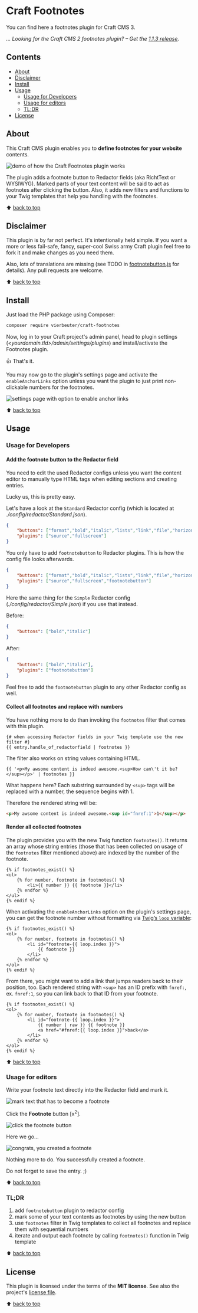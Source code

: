 # Craft Footnotes

You can find here a footnotes plugin for Craft CMS 3.

*… Looking for the Craft CMS 2 footnotes plugin? – Get the [1.1.3 release](https://github.com/Vierbeuter/craft-footnotes/releases/tag/1.1.3).*

## Contents

* [About](#about)
* [Disclaimer](#disclaimer)
* [Install](#install)
* [Usage](#usage)
	* [Usage for Developers](#usage-for-developers)
	* [Usage for editors](#usage-for-editors)
	* [TL;DR](#tldr)
* [License](#license)

## About

This Craft CMS plugin enables you to **define footnotes for your website** contents.

![demo of how the Craft Footnotes plugin works](./README-pics/footnotes-demo.gif)

The plugin adds a footnote button to Redactor fields (aka RichtText or WYSIWYG). Marked parts of your text content will be said to act as footnotes after clicking the button.
Also, it adds new filters and functions to your Twig templates that help you handling with the footnotes.

⬆️ [back to top](#contents)

## Disclaimer

This plugin is by far not perfect. It's intentionally held simple. If you want a more or less fail-safe, fancy, super-cool Swiss army Craft plugin feel free to fork it and make changes as you need them.

Also, lots of translations are missing (see TODO in [footnotebutton.js](./src/resources/footnotebutton.js) for details). Any pull requests are welcome.

⬆️ [back to top](#contents)

## Install

Just load the PHP package using Composer:

```bash
composer require vierbeuter/craft-footnotes
```

Now, log in to your Craft project's admin panel, head to plugin settings (*&lt;yourdomain.tld&gt;/admin/settings/plugins*) and install/activate the Footnotes plugin.

👍 That's it.

You may now go to the plugin's settings page and activate the `enableAnchorLinks` option unless you want the plugin to just print non-clickable numbers for the footnotes.

![settings page with option to enable anchor links](./README-pics/setting-anchor-links.png)

⬆️ [back to top](#contents)

## Usage

### Usage for Developers

#### Add the footnote button to the Redactor field

You need to edit the used Redactor configs unless you want the content editor to manually type HTML tags when editing sections and creating entries.

Lucky us, this is pretty easy.

Let's have a look at the `Standard` Redactor config (which is located at _./config/redactor/Standard.json_).

```json
{
	"buttons": ["format","bold","italic","lists","link","file","horizontalrule"],
	"plugins": ["source","fullscreen"]
}
```

You only have to add `footnotebutton` to Redactor plugins. This is how the config file looks afterwards.


```json
{
	"buttons": ["format","bold","italic","lists","link","file","horizontalrule"],
	"plugins": ["source","fullscreen","footnotebutton"]
}
```

Here the same thing for the `Simple` Redactor config (_./config/redactor/Simple.json_) if you use that instead.

Before:

```json
{
	"buttons": ["bold","italic"]
}
```

After:


```json
{
	"buttons": ["bold","italic"],
	"plugins": ["footnotebutton"]
}
```

Feel free to add the `footnotebutton` plugin to any other Redactor config as well.

#### Collect all footnotes and replace with numbers

You have nothing more to do than invoking the `footnotes` filter that comes with this plugin.

```twig
{# when accessing Redactor fields in your Twig template use the new filter #}
{{ entry.handle_of_redactorfield | footnotes }}
```

The filter also works on string values containing HTML.

```twig
{{ '<p>My awsome content is indeed awesome.<sup>How can\'t it be?</sup></p>' | footnotes }}
```

What happens here? Each substring surrounded by `<sup>` tags will be replaced with a number, the sequence begins with 1.

Therefore the rendered string will be:

```html
<p>My awsome content is indeed awesome.<sup id="fnref:1">1</sup></p>
```

#### Render all collected footnotes

The plugin provides you with the new Twig function `footnotes()`. It returns an array whose string entries (those that has been collected on usage of the `footnotes` filter mentioned above) are indexed by the number of the footnote.

```twig
{% if footnotes_exist() %}
<ul>
	{% for number, footnote in footnotes() %}
		<li>{{ number }} {{ footnote }}</li>
	{% endfor %}
</ul>
{% endif %}
```

When activating the `enableAnchorLinks` option on the plugin's settings page, you can get the footnote number without formatting via [Twig’s `loop` variable](https://twig.symfony.com/doc/2.x/tags/for.html):

```twig
{% if footnotes_exist() %}
<ol>
	{% for number, footnote in footnotes() %}
		<li id="footnote-{{ loop.index }}">
			{{ footnote }}
		</li>
	{% endfor %}
</ol>
{% endif %}
```

From there, you might want to add a link that jumps readers back to their position, too. Each rendered string with `<sup>` has an ID prefix with `fnref:`, ex. `fnref:1`, so you can link back to that ID from your footnote.

```twig
{% if footnotes_exist() %}
<ol>
	{% for number, footnote in footnotes() %}
		<li id="footnote-{{ loop.index }}">
			{{ number | raw }} {{ footnote }}
			<a href="#fnref:{{ loop.index }}">back</a>
		</li>
	{% endfor %}
</ol>
{% endif %}
```

⬆️ [back to top](#contents)

### Usage for editors

Write your footnote text directly into the Redactor field and mark it.

![mark text that has to become a footnote](./README-pics/02.png)

Click the **Footnote** button [x<sup>2</sup>].

![click the footnote button](./README-pics/03.png)

Here we go…

![congrats, you created a footnote](./README-pics/05.png)

Nothing more to do. You successfully created a footnote.

Do not forget to save the entry. ;)

⬆️ [back to top](#contents)

### TL;DR

1. add `footnotebutton` plugin to redactor config
2. mark some of your text contents as footnotes by using the new button
3. use `footnotes` filter in Twig templates to collect all footnotes and replace them with sequential numbers
4. iterate and output each footnote by calling `footnotes()` function in Twig template

⬆️ [back to top](#contents)

## License

This plugin is licensed under the terms of the **MIT license**. See also the project's [license file](./LICENSE).

⬆️ [back to top](#contents)
